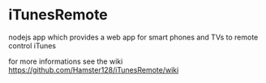 # iTunesRemote
nodejs app which provides a web app for smart phones and TVs to remote control iTunes

for more informations see the wiki
https://github.com/Hamster128/iTunesRemote/wiki

